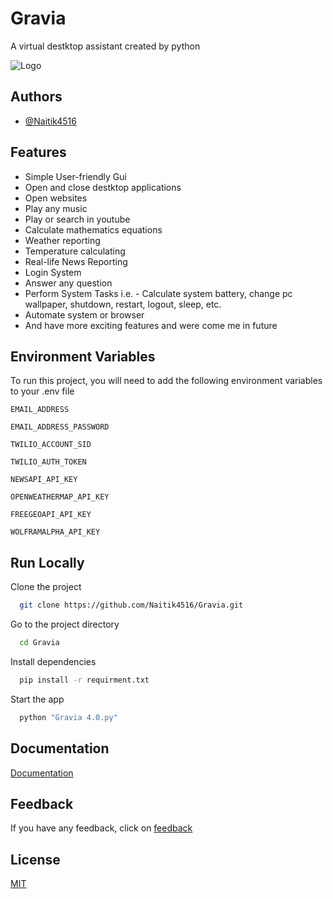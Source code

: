 
# Gravia

A virtual destktop assistant created by python

![Logo](https://i.ibb.co/VHFfW8J/Gravia-logos.jpg)

## Authors

- [@Naitik4516](https://github.com/Naitik4516/)

## Features

- Simple User-friendly Gui 
- Open and close destktop applications
- Open websites
- Play any music 
- Play or search in youtube
- Calculate mathematics equations
- Weather reporting
- Temperature calculating
- Real-life News Reporting
- Login System
- Answer any question
- Perform System Tasks i.e. - Calculate system battery, change pc wallpaper, shutdown, restart, logout, sleep, etc.
- Automate system or browser
- And have more exciting features and were come me in future



## Environment Variables

To run this project, you will need to add the following environment variables to your .env file

`EMAIL_ADDRESS`

`EMAIL_ADDRESS_PASSWORD `

`TWILIO_ACCOUNT_SID `

`TWILIO_AUTH_TOKEN `

`NEWSAPI_API_KEY `

`OPENWEATHERMAP_API_KEY `

`FREEGEOAPI_API_KEY `

`WOLFRAMALPHA_API_KEY `


## Run Locally

Clone the project

```bash
  git clone https://github.com/Naitik4516/Gravia.git
```

Go to the project directory

```bash
  cd Gravia
```

Install dependencies

```bash
  pip install -r requirment.txt
```

Start the app

```bash
  python "Gravia 4.0.py"
```



## Documentation

[Documentation](https://linktodocumentation/this-will-comming-soon)


## Feedback

If you have any feedback, click on [feedback](https://docs.google.com/forms/d/e/1FAIpQLSdO6pvOdqZBjzc6mvbyJ-KA1Nvv6A7d-OadzKZYsn9rQLKrJw/viewform?usp=sf_link)


## License

[MIT](https://github.com/Naitik4516/Gravia/blob/master/LICENSE)
